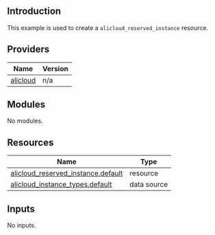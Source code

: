 ## Introduction

This example is used to create a `alicloud_reserved_instance` resource.

<!-- BEGIN_TF_DOCS -->
## Providers

| Name | Version |
|------|---------|
| <a name="provider_alicloud"></a> [alicloud](#provider\_alicloud) | n/a |

## Modules

No modules.

## Resources

| Name | Type |
|------|------|
| [alicloud_reserved_instance.default](https://registry.terraform.io/providers/aliyun/alicloud/latest/docs/resources/reserved_instance) | resource |
| [alicloud_instance_types.default](https://registry.terraform.io/providers/aliyun/alicloud/latest/docs/data-sources/instance_types) | data source |

## Inputs

No inputs.
<!-- END_TF_DOCS -->
